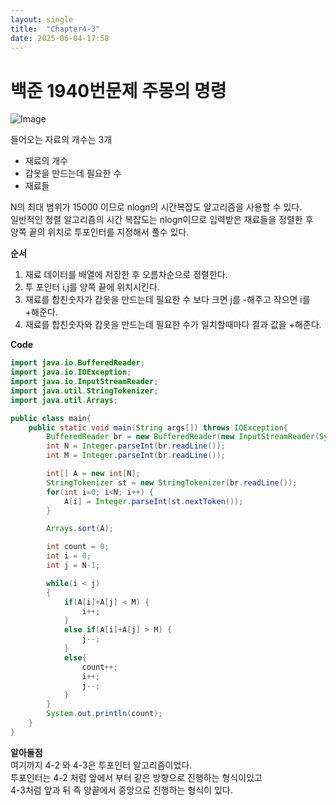 ```yaml
---
layout: single
title:  "Chapter4-3"
date: 2025-06-04-17:58 
---
```


# 백준 1940번문제 주몽의 명령

![Image](https://github.com/user-attachments/assets/4eec41a2-ecb6-4d91-9ab7-6499ba766be6)

들어오는 자료의 개수는 3개 
- 재료의 개수
- 갑옷을 만드는데 필요한 수
- 재료들

N의 최대 범위가 15000 이므로 nlogn의 시간복잡도 알고리즘을 사용할 수 있다.  
일반적인 정렬 알고리즘의 시간 복잡도는 nlogn이므로 입력받은 재료들을 정렬한 후  
양쪽 끝의 위치로 투포인터를 지정해서 풀수 있다.

**순서**

1. 재료 데이터를 배열에 저장한 후 오름차순으로 정렬한다.
2. 투 포인터 i,j를 양쪽 끝에 위치시킨다.
3. 재료를 합친숫자가 갑옷을 만드는데 필요한 수 보다 크면 j를 -해주고 작으면 i를 +해준다.
4. 재료를 합친숫자와 갑옷을 만드는데 필요한 수가 일치할때마다 결과 값을 +해준다.

**Code**

```java
import java.io.BufferedReader;
import java.io.IOException;
import java.io.InputStreamReader;
import java.util.StringTokenizer;
import java.util.Arrays;

public class main{
    public static void main(String args[]) throws IOException{
        BufferedReader br = new BufferedReader(new InputStreamReader(System.in));
        int N = Integer.parseInt(br.readLine());
        int M = Integer.parseInt(br.readLine());

        int[] A = new int[N];
        StringTokenizer st = new StringTokenizer(br.readLine());
        for(int i=0; i<N; i++) {
            A[i] = Integer.parseInt(st.nextToken());
        }

        Arrays.sort(A);

        int count = 0;
        int i = 0;
        int j = N-1;

        while(i < j)
        {
            if(A[i]+A[j] < M) {
                i++;
            } 
            else if(A[i]+A[j] > M) {
                j--;
            }
            else{
                count++;
                i++;
                j--;
            }
        }
        System.out.println(count);
    }
}
```

**알아둘점**  
여기까지 4-2 와 4-3은 투포인터 알고리즘이었다.  
투포인터는 4-2 처럼 앞에서 부터 같은 방향으로 진행하는 형식이있고  
4-3처럼 앞과 뒤 즉 양끝에서 중앙으로 진행하는 형식이 있다.

